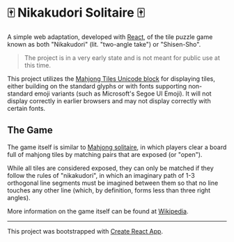 # 🀄 Nikakudori Solitaire 🀄

A simple web adaptation, developed with [React](https://reactjs.org/), of the tile puzzle game known as both "Nikakudori" (lit. "two-angle take") or "Shisen-Sho".

> The project is in a very early state and is not meant for public use at this time.

This project utilizes the [Mahjong Tiles Unicode block](https://en.wikipedia.org/wiki/Mahjong_Tiles_(Unicode_block)) for displaying tiles, either building on the standard glyphs or with fonts supporting non-standard emoji variants (such as Microsoft's Segoe UI Emoji). It will not display correctly in earlier browsers and may not display correctly with certain fonts.

## The Game

The game itself is similar to [Mahjong solitaire](https://en.wikipedia.org/wiki/Mahjong_solitaire), in which players clear a board full of mahjong tiles by matching pairs that are exposed (or "open").

While all tiles are considered exposed, they can only be matched if they follow the rules of "nikakudori", in which an imaginary path of 1-3 orthogonal line segments must be imagined between them so that no line touches any other line (which, by definition, forms less than three right angles).

More information on the game itself can be found at [Wikipedia](https://en.wikipedia.org/wiki/Shisen-Sho).

---
This project was bootstrapped with [Create React App](https://github.com/facebook/create-react-app).